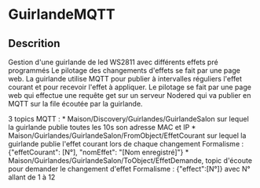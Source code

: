 # GuirlandeMQTT

## Descrition
Gestion d'une guirlande de led WS2811 avec différents effets pré programmés
Le pilotage des changements d'effets se fait par une page web.
La guirlande utilise MQTT pour publier à intervalles réguliers l'effet courant et pour recevoir l'effet à appliquer.
Le pilotage se fait par une page web qui effectue une requête get sur un serveur Nodered qui va publier en MQTT sur la file écoutée par la guirlande.

3 topics MQTT :
    * Maison/Discovery/Guirlandes/GuirlandeSalon sur lequel la guirlande publie toutes les 10s son adresse MAC et IP
    * Maison/Guirlandes/GuirlandeSalon/FromObject/EffetCourant sur lequel la guirlande publie l'effet courant lors de chaque changement
        Formalisme : {"effetCourant": [N°], "nomEffet": "[Nom enregistré]"}
    * Maison/Guirlandes/GuirlandeSalon/ToObject/EffetDemande, topic d'écoute pour demander le changement d'effet
        Formalisme : {"effect":[N°]} avec N° allant de 1 à 12